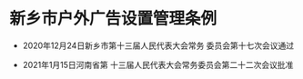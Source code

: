 # 新乡市户外广告设置管理条例

- 2020年12月24日新乡市第十三届人民代表大会常务
  委员会第十七次会议通过

- 2021年1月15日河南省第
  十三届人民代表大会常务委员会第二十二次会议批准

<!-- INFO END -->
